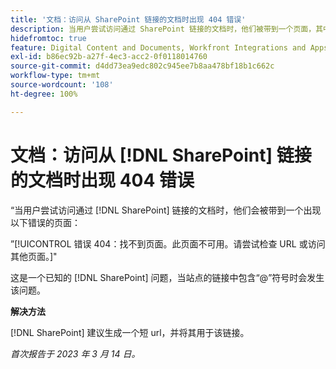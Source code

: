 ```yaml
---
title: '文档：访问从 SharePoint 链接的文档时出现 404 错误'
description: 当用户尝试访问通过 SharePoint 链接的文档时，他们被带到一个页面，其中显示 404 错误。
hidefromtoc: true
feature: Digital Content and Documents, Workfront Integrations and Apps
exl-id: b86ec92b-a27f-4ec3-acc2-0f0118014760
source-git-commit: d4dd73ea9edc802c945ee7b8aa478bf18b1c662c
workflow-type: tm+mt
source-wordcount: '108'
ht-degree: 100%

---
```


# 文档：访问从 [!DNL SharePoint] 链接的文档时出现 404 错误

<!--Requested article. This issue is on the WF and WFP TOCs.-->

“当用户尝试访问通过 [!DNL SharePoint] 链接的文档时，他们会被带到一个出现以下错误的页面：

”[!UICONTROL 错误 404：找不到页面。此页面不可用。请尝试检查 URL 或访问其他页面。]&quot;

这是一个已知的 [!DNL SharePoint] 问题，当站点的链接中包含“@”符号时会发生该问题。

**解决方法**

[!DNL SharePoint] 建议生成一个短 url，并将其用于该链接。

_首次报告于 2023 年 3 月 14 日。_
